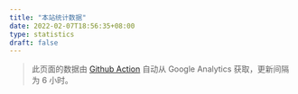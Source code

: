 ```yaml
---
title: "本站统计数据"
date: 2022-02-07T18:56:35+08:00
type: statistics
draft: false
---
```


>此页面的数据由 [Github Action](https://github.com/ryan4yin/ryan4yin.space/blob/main/.github/workflows/gh-pages.yaml) 自动从 Google Analytics 获取，更新间隔为 6 小时。

